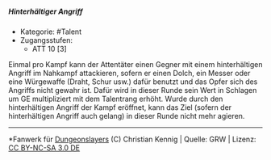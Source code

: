 <!---
Dies ist ein Fanwerk für DUNGEONSLAYERS (C) von Christian Kennig

Quellen:      [Dungeonslayers Grundregelwerk](https://dungeonslayers.net/download/Dungeonslayers4.pdf)
              [Talentbeschreibungen](https://www.f-space.de/ds4/tools-talentcards.html)
License:      [CC-BY-NC-SA 4.0](https://creativecommons.org/licenses/by-nc-sa/4.0/deed.de)
Richtlinien:  [Fanwerkrichtlinien](https://www.dungeonslayers.net/fanwerk-richtlinien/)
Autor:        Zauberlehrling
-->

  
##### Hinterhältiger Angriff  
- Kategorie: #Talent  
- Zugangsstufen:  
  - ATT 10 [3]  

Einmal pro Kampf kann der Attentäter einen Gegner mit einem hinterhältigen Angriff im Nahkampf attackieren, sofern er einen Dolch, ein Messer oder eine Würgewaffe (Draht, Schur usw.) dafür benutzt und das Opfer sich des Angriffs nicht gewahr ist. Dafür wird in dieser Runde sein Wert in Schlagen um GE multipliziert mit dem Talentrang erhöht. Wurde durch den hinterhältigen Angriff der Kampf eröffnet, kann das Ziel (sofern der hinterhältigen Angriff auch gelang) in dieser Runde nicht mehr agieren.


___  
*Fanwerk für [Dungeonslayers](https://www.dungeonslayers.net/) (C) Christian Kennig | Quelle: GRW | Lizenz: [CC BY-NC-SA 3.0 DE](https://creativecommons.org/licenses/by-nc-sa/3.0/de/)  